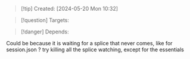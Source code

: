 
>[!tip] Created: [2024-05-20 Mon 10:32]

>[!question] Targets: 

>[!danger] Depends: 

Could be because it is waiting for a splice that never comes, like for session.json ?
try killing all the splice watching, except for the essentials